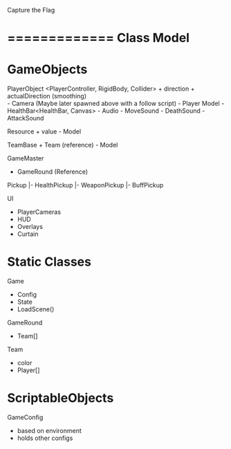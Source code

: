 Capture the Flag




=============
Class Model
=============


GameObjects
=============

PlayerObject <PlayerController, RigidBody, Collider>
	+ direction
	+ actualDirection (smoothing)	
	- Camera (Maybe later spawned above with a follow script)
	- Player Model <Animator>
	- HealthBar<HealthBar, Canvas>
	- Audio
		- MoveSound
		- DeathSound
		- AttackSound		

Resource
	+ value
	- Model <Animator>

TeamBase
	+ Team (reference)
	- Model

GameMaster
 + GameRound (Reference)

Pickup
|- HealthPickup
|- WeaponPickup
|- BuffPickup


UI <Canvas>
 - PlayerCameras <PlayerCameraRenderer>
 - HUD
 - Overlays
 - Curtain


Static Classes
==============
Game
 - Config
 - State<enum>
 - LoadScene()

GameRound
 - Team[]


Team
 + color
 + Player[]


ScriptableObjects
=================

GameConfig
 - based on environment
 - holds other configs



